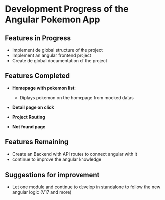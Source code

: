 # Development Progress of the Angular Pokemon App

## Features in Progress

- Implement de global structure of the project
- Implement an angular frontend project
- Create de global documentation of the project

## Features Completed

- **Homepage with pokemon list**:
    - Diplays pokemon on the homepage from mocked datas

- **Detail page on click**

- **Project Routing**

- **Not found page**

## Features Remaining

- Create an Backend with API routes to connect angular with it
- continue to improve the angular knowledge

## Suggestions for improvement

- Let one module and continue to develop in standalone to follow the new angular logic (V17 and more)